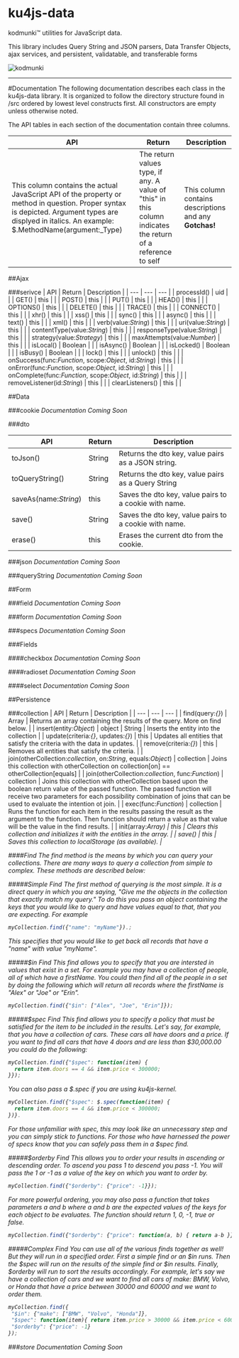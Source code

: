 ku4js-data
==============

kodmunki™ utilities for JavaScript data.

This library includes Query String and JSON parsers, Data Transfer Objects, ajax services, and persistent, validatable, and transferable forms

<img src="http://www.kodmunki.com/media/logo-small.png" alt="kodmunki" />

---

#Documentation
The following documentation describes each class in the ku4js-data library. It is organized to follow the directory structure found in /src ordered by lowest level constructs first. All constructors are empty unless otherwise noted.

The API tables in each section of the documentation contain three columns.

| API | Return | Description |
| --- | --- | --- |
|This column contains the actual JavaScript API of the property or method in question. Proper syntax is depicted. Argument types are displyed in italics. An example: $.MethodName(argument:_Type)| The return values type, if any. A value of "this" in this column indicates the return of a reference to self | This column contains descriptions and any **Gotchas!**  |


##Ajax

###serivce
| API | Return | Description |
| --- | --- | --- |
| processId() | uid |  |
| GET() | this |  |
| POST() | this |  |
| PUT() | this |  |
| HEAD() | this |  |
| OPTIONS() | this |  |
| DELETE() | this |  |
| TRACE() | this |  |
| CONNECT() | this |  |
| xhr() | this |  |
| xss() | this |  |
| sync() | this |  |
| async() | this |  |
| text() | this |  |
| xml() | this |  |
| verb(value:_String_) | this |  |
| uri(value:_String_) | this |  |
| contentType(value:_String_) | this |  |
| responseType(value:_String_) | this |  |
| strategy(value:_Strategy_) | this |  |
| maxAttempts(value:_Number_) | this |  |
| isLocal() | Boolean |  |
| isAsync() | Boolean |  |
| isLocked() | Boolean |  |
| isBusy() | Boolean |  |
| lock() | this |  |
| unlock() | this |  |
| onSuccess(func:_Function_, scope:_Object_, id:_String_) | this |  |
| onError(func:_Function_, scope:_Object_, id:_String_)  | this |  |
| onComplete(func:_Function_, scope:_Object_, id:_String_)  | this |  |
| removeListener(id:_String_) | this |  |
| clearListeners() | this |  |

##Data

###cookie
_Documentation Coming Soon_

###dto

| API | Return | Description |
| --- | --- | --- |
| toJson() | String | Returns the dto key, value pairs as a JSON string. |
| toQueryString() | String | Returns the dto key, value pairs as a Query String |
| saveAs(name:_String_) | this | Saves the dto key, value pairs to a cookie with name. |
| save() | String | Saves the dto key, value pairs to a cookie with name. |
| erase() | this | Erases the current dto from the cookie. |

###json
_Documentation Coming Soon_

###queryString
_Documentation Coming Soon_

##Form

###field
_Documentation Coming Soon_

###form
_Documentation Coming Soon_

###specs
_Documentation Coming Soon_

###Fields

####checkbox
_Documentation Coming Soon_

####radioset
_Documentation Coming Soon_

####select
_Documentation Coming Soon_

##Persistence

###collection
| API | Return | Description |
| --- | --- | --- |
| find(query:_{}_) | Array | Returns an array containing the results of the query. More on find below. |
| insert(entity:_Object_) | object | String | Inserts the entity into the collection |
| update(criteria:_{}_, updates:_{}_) | this | Updates all entities that satisfy the criteria with the data in updates. |
| remove(criteria:_{}_) | this | Removes all entities that satisfy the criteria. |
| join(otherCollection:_collection_, on:_String_, equals:_Object_) | collection | Joins this collection with otherCollection on collection[on] == otherCollection[equals] |
| join(otherCollection:_collection_, func:_Function_) | collection | Joins this collection with otherCollection based upon the boolean return value of the passed function. The passed function will receive two parameters for each possibility combination of joins that can be used to evaluate the intention ot join. |
| exec(func:_Function_) | collection | Runs the function for each item in the results passing the result as the argument to the function. Then function should return a value as that value will be the value in the find results. |
| init(array:_Array<Object>_) | this | Clears this collection and initializes it with the entities in the array. |
| save() | this | Saves this collection to localStorage (as available). |

####Find
The find method is the means by which you can query your collections. There are many ways to query a collection from
simple to complex. These methods are described below:

#####Simple Find
The first method of querying is the most simple. It is a direct query in which you are saying, "Give me
the objects in the collection that exactly match my query." To do this you pass an object containing the keys that you
would like to query and have values equal to that, that you are expecting. For example
```javascript
myCollection.find({"name": "myName"}).;
```
This specifies that you would like to get back all records that have a "name" with value "myName".

#####$in Find
This find allows you to specify that you are intersted in values that exist in a set. For example you may
have a collection of people, all of which have a firstName. You could then find all of the people in a set by doing the following
which will return all records where the firstName is "Alex" or "Joe" or "Erin".
```javascript
myCollection.find({"$in": ["Alex", "Joe", "Erin"]});
```

#####$spec Find
This find allows you to specify a policy that must be satisfied for the item to be included in the results.
Let's say, for example, that you have a collection of cars. These cars all have doors and a price. If you want to find
all cars that have 4 doors and are less than $30,000.00 you could do the following:
```javascript
myCollection.find({"$spec": function(item) {
  return item.doors == 4 && item.price < 300000;
}});
```
You can also pass a $.spec if you are using ku4js-kernel.
```javascript
myCollection.find({"$spec": $.spec(function(item) {
  return item.doors == 4 && item.price < 300000;
})}.
```
For those unfamiliar with spec, this may look like an unnecessary step and you can simply stick to functions.
For those who have harnessed the power of specs know that you can safely pass them in a $spec find.

#####$orderby Find
This allows you to order your results in ascending or descending order. To ascend you pass 1 to descend you pass -1. You
will pass the 1 or -1 as a value of the key on which you want to order by.
```javascript
myCollection.find({"$orderby": {"price": -1}});
```
For more powerful ordering, you may also pass a function that takes parameters a and b where a and b are the expected
values of the keys for each object to be evaluates. The function should return 1, 0, -1, true or false.
```javascript
myCollection.find({"$orderby": {"price": function(a, b) { return a-b }}});
```

#####Complex Find
You can use all of the various finds together as well! But they will run in a specified order. First a simple find or
an $in runs. Then the $spec will run on the results of the simple find or $in results. Finally, $orderby will run to
sort the results accordingly. For example, let's say we have a collection of cars and we want to find all cars of make:
BMW, Volvo, or Honda that have a price between 30000 and 60000 and we want to order them.
```javascript
myCollection.find({
 "$in": {"make": ["BMW", "Volvo", "Honda"]},
 "$spec": function(item){ return item.price > 30000 && item.price < 60000; },
 "$orderby": {"price": -1}
});
```

###store
_Documentation Coming Soon_
